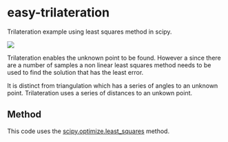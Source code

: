 # easy-trilateration
Trilateration example using least squares method in scipy.

![](https://raw.githubusercontent.com/agusalex/Least-Squares-Trilateration/master/img.png)

Trilateration enables the unknown point to be found. However a since there are a number of samples a non linear least squares method needs to be used to find the solution that has the least error. 

It is distinct from triangulation which has a series of angles to an unknown point. Trilateration uses a series of distances to an unkown point.


## Method
This code uses the [scipy.optimize.least_squares](https://docs.scipy.org/doc/scipy/reference/generated/scipy.optimize.least_squares.html) method.






